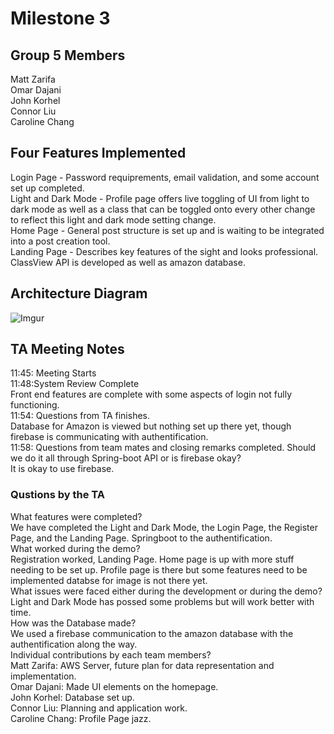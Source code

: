 # Milestone 3

## Group 5 Members
Matt Zarifa <br>
Omar Dajani <br>
John Korhel <br>
Connor Liu <br>
Caroline Chang <br>

## Four Features Implemented
Login Page - Password requiprements, email validation, and some account set up completed.<br>
Light and Dark Mode - Profile page offers live toggling of UI from light to dark mode as well as a class that can be toggled onto every other change to reflect this light and dark mode setting change.<br>
Home Page - General post structure is set up and is waiting to be integrated into a post creation tool.<br>
Landing Page - Describes key features of the sight and looks professional.<br>
ClassView API is developed as well as amazon database. <br>
## Architecture Diagram
![Imgur](https://imgur.com/PqfgBgZ.jpg)

## TA Meeting Notes
11:45: Meeting Starts<br>
11:48:System Review Complete<br>
  Front end features are complete with some aspects of login not fully functioning.<br>
11:54: Questions from TA finishes.<br>
  Database for Amazon is viewed but nothing set up there yet, though firebase is communicating with authentification.<br>
11:58: Questions from team mates and closing remarks completed.
  Should we do it all through Spring-boot API or is firebase okay?<br>
  It is okay to use firebase.<br>

### Qustions by the TA
What features were completed? <br>
We have completed the Light and Dark Mode, the Login Page, the Register Page, and the Landing Page. Springboot to the authentification.<br>
What worked during the demo? <br>
Registration worked, Landing Page. Home page is up with more stuff needing to be set up. Profile page is there but some features need to be implemented databse for image is not there yet.<br>
What issues were faced either during the development or during the demo? <br>
Light and Dark Mode has possed some problems but will work better with time. <br>
How was the Database made? <br>
We used a firebase communication to the amazon database with the authentification along the way.<br>
Individual contributions by each team members? <br>
Matt Zarifa: AWS Server, future plan for data representation and implementation.<br>
Omar Dajani: Made UI elements on the homepage.<br>
John Korhel: Database set up.<br>
Connor Liu: Planning and application work.<br>
Caroline Chang: Profile Page jazz.<br>
